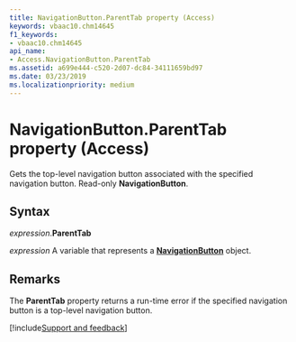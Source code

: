 ```yaml
---
title: NavigationButton.ParentTab property (Access)
keywords: vbaac10.chm14645
f1_keywords:
- vbaac10.chm14645
api_name:
- Access.NavigationButton.ParentTab
ms.assetid: a699e444-c520-2d07-dc84-34111659bd97
ms.date: 03/23/2019
ms.localizationpriority: medium
---
```



# NavigationButton.ParentTab property (Access)

Gets the top-level navigation button associated with the specified navigation button. Read-only **NavigationButton**.


## Syntax

_expression_.**ParentTab**

_expression_ A variable that represents a **[NavigationButton](Access.NavigationButton.md)** object.


## Remarks

The **ParentTab** property returns a run-time error if the specified navigation button is a top-level navigation button.



[!include[Support and feedback](~/includes/feedback-boilerplate.md)]